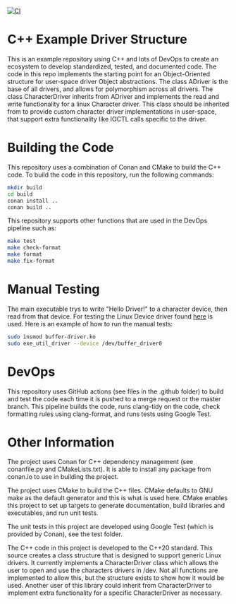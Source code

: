 [![CI](https://github.com/bmdallas/cpp_example/actions/workflows/build.yml/badge.svg)](https://github.com/bmdallas/cpp_example/actions/workflows/build.yml)

C++ Example Driver Structure
============================
This is an example repository using C++ and lots of DevOps to create an ecosystem to develop standardized, tested, and documented code. The code in this repo implements the starting point for an Object-Oriented structure for user-space driver Object abstractions. The class ADriver is the base of all drivers, and allows for polymorphism across all drivers. The class CharacterDriver inherits from ADriver and implements the read and write functionality for a linux Character driver. This class should be inherited from to provide custom character driver implementations in user-space, that support extra functionality like IOCTL calls specific to the driver. 


Building the Code
=================
This repository uses a combination of Conan and CMake to build the C++ code. To build the code in this repository, run the following commands:

```bash
mkdir build
cd build
conan install ..
conan build ..
```

This repository supports other functions that are used in the DevOps pipeline such as:

```bash
make test
make check-format
make format
make fix-format
```

Manual Testing
==============
The main executable trys to write "Hello Driver!"  to a character device, then read from that device. For testing the Linux Device driver found [here](https://github.com/bmdallas/buffer-driver) is used. Here is an example of how to run the manual tests:

```bash
sudo insmod buffer-driver.ko
sudo exe_util_driver --device /dev/buffer_driver0
```

DevOps
======
This repository uses GitHub actions (see files in the .github folder) to build and test the code each time it is pushed to a merge request or the master branch. This pipeline builds the code, runs clang-tidy on the code, check formatting rules using clang-format, and runs tests using Google Test.

Other Information
=================
The project uses Conan for C++ dependency management (see conanfile.py and CMakeLists.txt). It is able to install any package from conan.io to use in building the project.

The project uses CMake to build the C++ files. CMake defaults to GNU make as the default generator and this is what is used here. CMake enables this project to set up targets to generate documentation, build libraries and executables, and run unit tests.

The unit tests in this project are developed using Google Test (which is provided by Conan), see the test folder.

The C++ code in this project is developed to the C++20 standard. This source creates a class structure that is designed to support generic Linux drivers. It currently implements a CharacterDriver class which allows the user to open and use the characters drivers in /dev. Not all functions are implemented to allow this, but the structure exists to show how it would be used. Another user of this library could inherit from CharacterDriver to implement extra functionality for a specific CharacterDriver as necessary.
